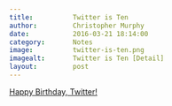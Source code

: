 ```yaml
---
title:			Twitter is Ten
author:			Christopher Murphy
date:			2016-03-21 18:14:00
category: 		Notes
image:			twitter-is-ten.png
imagealt:		Twitter is Ten [Detail]
layout:			post
---
```



[Happy Birthday, Twitter!][01]


[01]: http://tinybooks.org "Tiny Books"